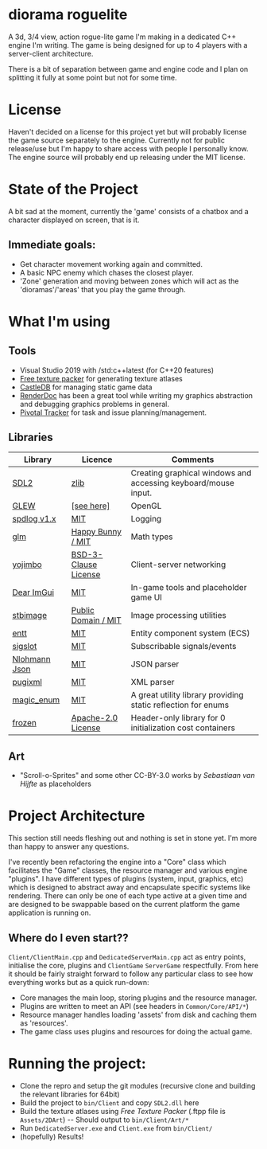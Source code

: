 # diorama roguelite
A 3d, 3/4 view, action rogue-lite game I'm making in a dedicated C++ engine I'm writing.
The game is being designed for up to 4 players with a server-client architecture.

There is a bit of separation between game and engine code and I plan on splitting it fully at some point but not for some time.

# License
Haven't decided on a license for this project yet but will probably license the game source separately to the engine. Currently not for public release/use but I'm happy to share access with people I personally know.
The engine source will probably end up releasing under the MIT license.

# State of the Project
A bit sad at the moment, currently the 'game' consists of a chatbox and a character displayed on screen, that is it.
## Immediate goals:
- Get character movement working again and committed.
- A basic NPC enemy which chases the closest player.
- 'Zone' generation and moving between zones which will act as the 'dioramas'/'areas' that you play the game through.

# What I'm using
## Tools
- Visual Studio 2019 with /std:c++latest (for C++20 features)
- [Free texture packer](https://github.com/odrick/free-tex-packer) for generating texture atlases
- [CastleDB](http://castledb.org) for managing static game data
- [RenderDoc](https://renderdoc.org/) has been a great tool while writing my graphics abstraction and debugging graphics problems in general.
- [Pivotal Tracker](https://www.pivotaltracker.com) for task and issue planning/management.
## Libraries
| Library | Licence | Comments |
|-|-|-|
| [SDL2](https://www.libsdl.org/) | [zlib](https://www.libsdl.org/license.php) | Creating graphical windows and accessing keyboard/mouse input. |
| [GLEW](https://github.com/nigels-com/glew) | [[see here]](https://github.com/nigels-com/glew/blob/master/LICENSE.txt) | OpenGL |
| [spdlog v1.x](https://github.com/gabime/spdlog.git) | [MIT](https://github.com/gabime/spdlog/blob/v1.x/LICENSE) | Logging |
| [glm](https://github.com/g-truc/glm.git) | [Happy Bunny / MIT](https://github.com/g-truc/glm/blob/master/copying.txt) | Math types |
| [yojimbo](https://github.com/networkprotocol/yojimbo) | [BSD-3-Clause License](https://github.com/networkprotocol/yojimbo/blob/master/LICENCE) | Client-server networking |
| [Dear ImGui](https://github.com/ocornut/imgui.git) | [MIT](https://github.com/ocornut/imgui/blob/master/LICENSE.txt) | In-game tools and placeholder game UI |
| [stbimage](http://nothings.org/stb/) | [Public Domain / MIT](https://github.com/nothings/stb/blob/master/LICENSE) | Image processing utilities |
| [entt](https://github.com/skypjack/entt) | [MIT](https://github.com/skypjack/entt/blob/master/LICENSE) | Entity component system (ECS) |
| [sigslot](https://github.com/palacaze/sigslot) | [MIT](https://github.com/palacaze/sigslot/blob/master/LICENSE) | Subscribable signals/events |
| [Nlohmann Json](https://github.com/nlohmann/json) | [MIT](https://github.com/nlohmann/json/blob/develop/LICENSE.MIT) | JSON parser |
| [pugixml](https://pugixml.org/) | [MIT](https://github.com/zeux/pugixml/blob/master/LICENSE.md) | XML parser |
| [magic_enum](https://github.com/Neargye/magic_enum) | [MIT](https://github.com/Neargye/magic_enum/blob/master/LICENSE) | A great utility library providing static reflection for enums |
| [frozen](https://github.com/serge-sans-paille/frozen) | [Apache-2.0 License](https://github.com/serge-sans-paille/frozen/blob/master/LICENSE) | Header-only library for 0 initialization cost containers |
## Art
- "Scroll-o-Sprites" and some other CC-BY-3.0 works by _Sebastiaan van Hijfte_ as placeholders

# Project Architecture
This section still needs fleshing out and nothing is set in stone yet. I'm more than happy to answer any questions.

I've recently been refactoring the engine into a "Core" class which facilitates the "Game" classes, the resource manager and various engine "plugins".
I have different types of plugins (system, input, graphics, etc) which is designed to abstract away and encapsulate specific systems like rendering. There can only be one of each type active at a given time and are designed to be swappable based on the current platform the game application is running on.

## Where do I even start??
`Client/ClientMain.cpp` and `DedicatedServerMain.cpp` act as entry points, initialise the core, plugins and `ClientGame` `ServerGame` respectfully.
From here it should be fairly straight forward to follow any particular class to see how everything works but as a quick run-down:
- Core manages the main loop, storing plugins and the resource manager.
- Plugins are written to meet an API (see headers in `Common/Core/API/*`)
- Resource manager handles loading 'assets' from disk and caching them as 'resources'.
- The game class uses plugins and resources for doing the actual game.

# Running the project:
- Clone the repro and setup the git modules (recursive clone and building the relevant libraries for 64bit)
- Build the project to `bin/Client` and copy `SDL2.dll` here
- Build the texture atlases using _Free Texture Packer_ (.ftpp file is `Assets/2DArt`)
-- Should output to `bin/Client/Art/*`
- Run `DedicatedServer.exe` and `Client.exe` from `bin/Client/`
- (hopefully) Results!
